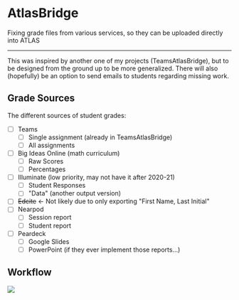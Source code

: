# AtlasBridge
Fixing grade files from various services, so they can be uploaded directly into ATLAS

---

This was inspired by another one of my projects (TeamsAtlasBridge), but to be designed from the ground up to be more generalized.
There will also (hopefully) be an option to send emails to students regarding missing work.

## Grade Sources
The different sources of student grades:
- [ ] Teams
    - [ ] Single assignment (already in TeamsAtlasBridge)
    - [ ] All assignments
- [ ] Big Ideas Online (math curriculum)
    - [ ] Raw Scores
    - [ ] Percentages
- [ ] Illuminate (low priority, may not have it after 2020-21)
    - [ ] Student Responses
    - [ ] "Data" (another output version)
- [ ] ~~Edcite~~ ← Not likely due to only exporting "First Name, Last Initial"
- [ ] Nearpod
    - [ ] Session report
    - [ ] Student report
- [ ] Peardeck
    - [ ] Google Slides
    - [ ] PowerPoint (if they ever implement those reports...)
    
## Workflow

![](workflow.png)